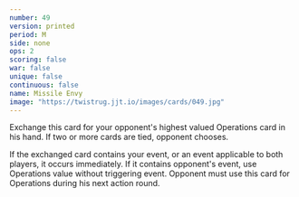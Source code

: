 ```yaml
---
number: 49
version: printed
period: M
side: none
ops: 2
scoring: false
war: false
unique: false
continuous: false
name: Missile Envy
image: "https://twistrug.jjt.io/images/cards/049.jpg"
---
```

Exchange this card for your opponent's highest valued Operations card in his hand. If two or more cards are tied, opponent chooses.

If the exchanged card contains your event, or an event applicable to both players, it occurs immediately. If it contains opponent's event, use Operations value without triggering event. Opponent must use this card for Operations during his next action round.
